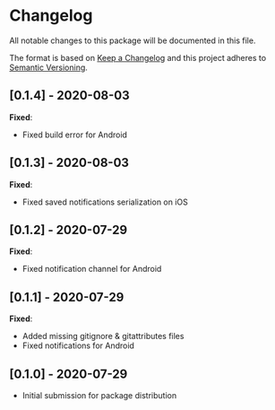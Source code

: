 # Changelog
All notable changes to this package will be documented in this file.

The format is based on [Keep a Changelog](http://keepachangelog.com/en/1.0.0/)
and this project adheres to [Semantic Versioning](http://semver.org/spec/v2.0.0.html).

## [0.1.4] - 2020-08-03

**Fixed**:
- Fixed build error for Android

## [0.1.3] - 2020-08-03

**Fixed**:
- Fixed saved notifications serialization on iOS

## [0.1.2] - 2020-07-29

**Fixed**:
- Fixed notification channel for Android

## [0.1.1] - 2020-07-29

**Fixed**:
- Added missing gitignore & gitattributes files
- Fixed notifications for Android

## [0.1.0] - 2020-07-29

- Initial submission for package distribution
